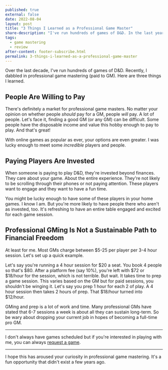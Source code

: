 ```yaml
---
published: true
external: false
date: 2022-08-04
layout: post
title: "3 Things I Learned as a Professional Game Master"
share-description: "I've run hundreds of games of D&D. In the last year, I dabbled in a few games as a professional game master (paid to GM). Here are three things I learned."
tags:
  - game mastering
  - review
after-content: footer-subscribe.html
permalink: 3-things-i-learned-as-a-professional-game-master
---
```


Over the last decade, I've run hundreds of games of D&D. Recently, I dabbled in professional game mastering (paid to GM). Here are three things I learned.

## People Are Willing to Pay 

There's definitely a market for professional game masters. No matter your opinion on whether people *should* pay for a GM, people *will* pay. A lot of people. Let's face it, finding a good GM (or any GM) can be difficult. Some people have the disposable income and value this hobby enough to pay to play. And that's great! 

With online games as popular as ever, your options are even greater. I was lucky enough to meet some *incredible* players and people.

## Paying Players Are Invested

When someone is paying to play D&D, they're invested beyond finances. They care about your game. About the entire experience. They're not likely to be scrolling through their phones or not paying attention. These players want to engage and they want to have a fun time. 

You might be lucky enough to have some of these players in your home games. I know I am. But you're more likely to have people there who aren't as invested, too. It's refreshing to have an entire table engaged and excited for each game session.

## Professional GMing Is Not a Sustainable Path to Financial Freedom

At least for me. Most GMs charge between $5-25 per player per 3-4 hour session. Let's set up a quick example.

Let's say you're running a 4 hour session for $20 a seat. You book 4 people so that's $80. After a platform fee (say 10%), you're left with $72 or $18/hour for the session, which is not terrible. But wait. It takes time to prep a game session. This varies based on the GM but for paid sessions, you shouldn't be winging it. Let's say you prep 1 hour for each 2 of play. A 4 hour session then takes 2 hours of prep. That $18/hour turned into $12/hour. 

GMing and prep is a lot of work and time. Many professional GMs have stated that 6-7 sessions a week is about all they can sustain long-term. So be wary about dropping your current job in hopes of becoming a full-time pro GM.

---

I don't always have games scheduled but if you're interested in playing with me, you can always [request a game](https://startplaying.games/request/gm/clb066jlx001q08lc1ia77ykm).

---

I hope this has aroused your curiosity in professional game mastering. It's a fun opportunity that didn't exist a few years ago.